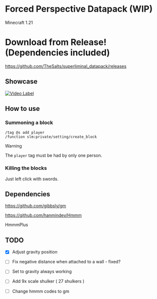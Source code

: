 # Forced Perspective Datapack (WIP)

Minecraft 1.21

# Download from Release! (Dependencies included)

<https://github.com/TheSalts/superliminal_datapack/releases>

## Showcase

[![Video Label](http://img.youtube.com/vi/0aqticgqvFc/0.jpg)](https://www.youtube.com/watch?v=0aqticgqvFc)

## How to use

### Summoning a block

```mcfunction
/tag @s add player
/function slm:private/setting/create_block
```

> [!Warning]
> The `player` tag must be had by only one person.

### Killing the blocks

Just left click with swords.

## Dependencies

<https://github.com/gibbsly/gm>

<https://github.com/hanmindev/Hmmm>

HmmmPlus

## TODO

- [x] Adjust gravity position

- [ ] Fix negative distance when attached to a wall - fixed?

- [ ] Set to gravity always working

- [ ] Add 9x scale shulker ( 27 shulkers )

- [ ] Change hmmm codes to gm
